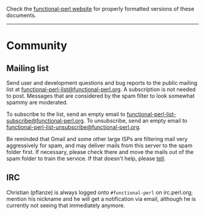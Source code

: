 Check the [functional-perl website](http://functional-perl.org/) for
properly formatted versions of these documents.

---

# Community

## Mailing list

Send user and development questions and bug reports to the public
mailing list at
[functional-perl-list@functional-perl.org](mailto:functional-perl-list@functional-perl.org). A
subscription is not needed to post. Messages that are considered by
the spam filter to look somewhat spammy are moderated.

To subscribe to the list, send an empty email to
[functional-perl-list-subscribe@functional-perl.org](mailto:functional-perl-list-subscribe@functional-perl.org). To
unsubscribe, send an empty email to
[functional-perl-list-unsubscribe@functional-perl.org](mailto:functional-perl-list-unsubscribe@functional-perl.org).

Be reminded that Gmail and some other large ISPs are filtering mail
very aggressively for spam, and may deliver mails from this server to
the spam folder first. If necessary, please check there and move the
mails out of the spam folder to train the service. If that doesn't
help, please [tell](//contact.md).

## IRC

Christian (pflanze) is always logged onto `#functional-perl` on
irc.perl.org; mention his nickname and he will get a notification via
email, although he is currently not seeing that immediately anymore.

